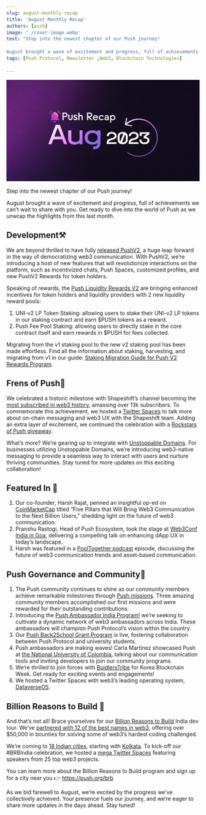 ```yaml
---
slug: august-monthly-recap
title: 'August Monthly Recap'
authors: [push]
image: './cover-image.webp'
text: "Step into the newest chapter of our Push journey!

August brought a wave of excitement and progress, full of achievements we can’t wait to share with you. Get ready to dive into the world of Push as we unwrap the highlights from this last month."
tags: [Push Protocol, Newsletter ,Web3, Blockchain Technologies]

---
```


![Cover image of August Monthly Recap](./cover-image.webp)

<!--truncate-->

Step into the newest chapter of our Push journey!

August brought a wave of excitement and progress, full of achievements we can’t wait to share with you. Get ready to dive into the world of Push as we unwrap the highlights from this last month.


## Development⚒️
We are beyond thrilled to have fully [released PushV2](https://twitter.com/pushprotocol/status/1686783974373216256), a huge leap forward in the way of democratizing web3 communication. With PushV2, we’re introducing a host of new features that will revolutionize interactions on the platform, such as incentivized chats, Push Spaces, customized profiles, and new PushV2 Rewards for token holders.

Speaking of rewards, the [Push Liquidity Rewards V2](https://medium.com/push-protocol/new-push-yield-farming-rewards-full-details-4a9ff473226d) are bringing enhanced incentives for token holders and liquidity providers with 2 new liquidity reward pools:

1. UNI-v2 LP Token Staking: allowing users to stake their UNI-v2 LP tokens in our staking contract and earn $PUSH tokens as a reward.
2. Push Fee Pool Staking: allowing users to directly stake in the core contract itself and earn rewards in $PUSH for fees collected.

Migrating from the v1 staking pool to the new v2 staking pool has been made effortless. Find all the information about staking, harvesting, and migrating from v1 in our guide: [Staking Migration Guide for Push V2 Rewards Program](https://medium.com/push-protocol/staking-migration-guide-for-pushv2-rewards-program-f0228ddd36fc).

## Frens of Push💜
We celebrated a historic milestone with Shapeshift’s channel becoming the [most subscribed in web3 history](https://twitter.com/pushprotocol/status/1687448308242132994), amassing over 13k subscribers. To commemorate this achievement, we hosted a [Twitter Spaces](https://twitter.com/pushprotocol/status/1688535464397975552) to talk more about on-chain messaging and web3 UX with the Shapeshift team. Adding an extra layer of excitement, we continued the celebration with a [Rockstars of Push giveaway](https://twitter.com/pushprotocol/status/1688953976983556096).

What’s more? We’re gearing up to integrate with [Unstoppable Domains](https://twitter.com/pushprotocol/status/1695081504701886918). For businesses utilizing Unstoppable Domains, we’re introducing web3-native messaging to provide a seamless way to interact with users and nurture thriving communities. Stay tuned for more updates on this exciting collaboration!

## Featured In 📰
1. Our co-founder, Harsh Rajat, penned an insightful op-ed on [CoinMarketCap](https://twitter.com/pushprotocol/status/1688897856919220224) titled “Five Pillars that Will Bring Web3 Communication to the Next Billion Users,” shedding light on the future of web3 communication.
2. Pranshu Rastogi, Head of Push Ecosystem, took the stage at [Web3Conf India in Goa](https://twitter.com/pushprotocol/status/1690015216250052610), delivering a compelling talk on enhancing dApp UX in today’s landscape.
3. Harsh was featured in a [PoolTogether podcast](https://twitter.com/pushprotocol/status/1691448981556281344) episode, discussing the future of web3 communication trends and asset-based communication.

## Push Governance and Community🤝
1. The Push community continues to shine as our community members achieve remarkable milestones through [Push missions](https://twitter.com/pushprotocol/status/1689310604417200128). Three amazing community members accomplished our first missions and were rewarded for their outstanding contributions.
2. Introducing the [Push Ambassador India Program!](https://twitter.com/pushprotocol/status/1692190500739019208) we’re seeking to cultivate a dynamic network of web3 ambassadors across India. These ambassadors will champion Push Protocol’s vision within the country.
3. Our [Push Back2School Grant Program](https://twitter.com/pushprotocol/status/1691812059204518302) is live, fostering collaboration between Push Protocol and university students.
4. Push ambassadors are making waves! Carla Martínez showcased Push at [the National University of Colombia](https://twitter.com/pushprotocol/status/1692521735143494129), talking about our communication tools and inviting developers to join our community programs.
5. We’re thrilled to join forces with [BuidlersTribe](https://twitter.com/pushprotocol/status/1693661740331085866) for Korea Blockchain Week. Get ready for exciting events and engagements!
6. We hosted a Twitter Spaces with web3’s leading operating system, [DataverseOS](https://twitter.com/pushprotocol/status/1693971289722024385).

## Billion Reasons to Build 💮
And that’s not all! Brace yourselves for our [Billion Reasons to Build](https://push.org/brb) India dev tour. We’ve [partnered with 12 of the best names in web3](https://twitter.com/pushprotocol/status/1695113424718504198), offering over $50,000 in bounties for solving some of web3’s hardest coding challenged.

We’re coming to [18 Indian cities](https://twitter.com/pushprotocol/status/1694711099336347979), starting with [Kolkata](https://twitter.com/pushprotocol/status/1695371507219005516). To kick-off our #BRBIndia celebration, we hosted a [mega Twitter Spaces](https://twitter.com/pushprotocol/status/1696364552219140500) featuring speakers from 25 top web3 projects.

You can learn more about the Billion Reasons to Build program and sign up for a city near you 👉 https://push.org/brb

As we bid farewell to August, we’re excited by the progress we’ve collectively achieved. Your presence fuels our journey, and we’re eager to share more updates in the days ahead. Stay tuned!


